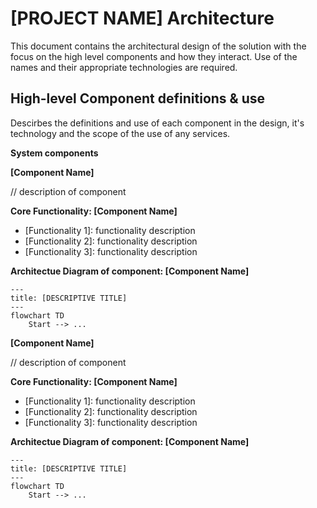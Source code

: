 # [PROJECT NAME] Architecture

This document contains the architectural design of the solution with the focus on the high level components and how they interact. Use of the names and their appropriate technologies are required.

## High-level Component definitions & use

Descirbes the definitions and use of each component in the design, it's technology and the scope of the use of any services.

**System components**

**[Component Name]**

// description of component

**Core Functionality: [Component Name]**

- [Functionality 1]: functionality description
- [Functionality 2]: functionality description
- [Functionality 3]: functionality description

**Architectue Diagram of component: [Component Name]**

```mermaid
---
title: [DESCRIPTIVE TITLE]
---
flowchart TD
    Start --> ...

```

**[Component Name]**

// description of component

**Core Functionality: [Component Name]**

- [Functionality 1]: functionality description
- [Functionality 2]: functionality description
- [Functionality 3]: functionality description

**Architectue Diagram of component: [Component Name]**

```mermaid
---
title: [DESCRIPTIVE TITLE]
---
flowchart TD
    Start --> ...

```